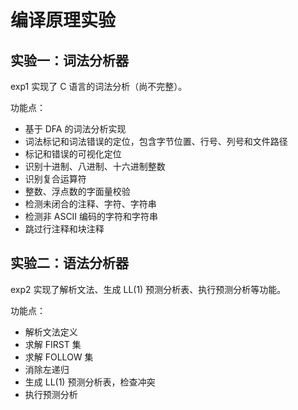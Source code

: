 # 编译原理实验

## 实验一：词法分析器

exp1 实现了 C 语言的词法分析（尚不完整）。

功能点：

+ 基于 DFA 的词法分析实现
+ 词法标记和词法错误的定位，包含字节位置、行号、列号和文件路径
+ 标记和错误的可视化定位
+ 识别十进制、八进制、十六进制整数
+ 识别复合运算符
+ 整数、浮点数的字面量校验
+ 检测未闭合的注释、字符、字符串
+ 检测非 ASCII 编码的字符和字符串
+ 跳过行注释和块注释

## 实验二：语法分析器

exp2 实现了解析文法、生成 LL(1) 预测分析表、执行预测分析等功能。

功能点：

+ 解析文法定义
+ 求解 FIRST 集
+ 求解 FOLLOW 集
+ 消除左递归
+ 生成 LL(1) 预测分析表，检查冲突
+ 执行预测分析
